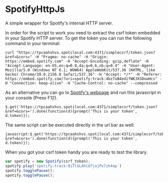 SpotifyHttpJs
=============

A simple wrapper for Spotify's internal HTTP server.

In order for the script to work you need to extract the csrf token embedded in your Spotify HTTP server.
To get the token you can run the following command in your terminal:

```
curl "https://tpcaahshvs.spotilocal.com:4371/simplecsrf/token.json?&ref=&cors=" -H "Pragma: no-cache" -H "Origin: https://embed.spotify.com" -H "Accept-Encoding: gzip,deflate" -H "Accept-Language: en-US,en;q=0.8,da;q=0.6,nb;q=0.4" -H "User-Agent: Mozilla/5.0 (Windows NT 6.1; WOW64) AppleWebKit/537.36 (KHTML, like Gecko) Chrome/39.0.2156.0 Safari/537.36" -H "Accept: */*" -H "Referer: https://embed.spotify.com/?uri=spotify:track:4bz7uB4edifWKJXSDxwHcs" -H "Connection: keep-alive" -H "Cache-Control: no-cache" --compressed
```

As an alternative you can go to [Spotify's webpage](https://embed.spotify.com/?uri=spotify:track:4bz7uB4edifWKJXSDxwHcs)
and run this javascript in your console (Press F12).

```
$.get('https://tpcaahshvs.spotilocal.com:4371/simplecsrf/token.json?&ref=&cors=').done(function(d){prompt('This is your token', d.token)});	
```

The same script can be executed directly in the url bar as well:

```
javascript:$.get('https://tpcaahshvs.spotilocal.com:4371/simplecsrf/token.json?&ref=&cors=').done(function(d){prompt('This is your token', d.token)});
```


When you got your csrf token handy you are ready to test the library.
```Javascript
var spotify = new Spotify(csrf_token);
spotify.play('spotify:track:0iTlGLAhCU7jojPx7zh4ap')
spotify.togglePause();
spotify.togglePause();
```